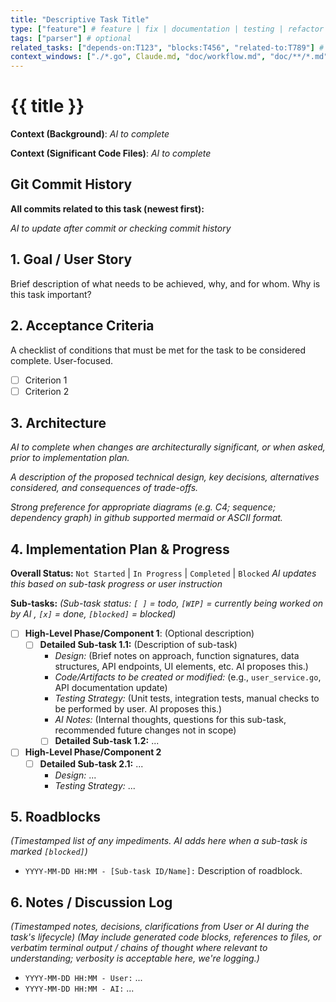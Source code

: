 ```yaml
---
title: "Descriptive Task Title"
type: ["feature"] # feature | fix | documentation | testing | refactor | chore
tags: ["parser"] # optional
related_tasks: ["depends-on:T123", "blocks:T456", "related-to:T789"] # Optional with relationship type
context_windows: ["./*.go", Claude.md, "doc/workflow.md", "doc/**/*.md"] # List of glob patterns useful to build the context window required for this task
---
```


# {{ title }}

**Context (Background)**:
*AI to complete*

**Context (Significant Code Files)**:
*AI to complete*

## Git Commit History

**All commits related to this task (newest first):**

<!-- Example format:
- `abc1234` - feat(component)[T000/1.1]: implement feature X for subtask 1.1
- `def5678` - fix(component)[T000/1.2]: fix bug Y in subtask 1.2
- `ghi9012` - docs(tasks)[T000]: add task documentation

For tasks without commits yet, use:
*No commits yet - task is in backlog*
-->

*AI to update after commit or checking commit history*

## 1. Goal / User Story

Brief description of what needs to be achieved, why, and for whom. Why is this task important?

## 2. Acceptance Criteria

A checklist of conditions that must be met for the task to be considered complete. User-focused.

- [ ] Criterion 1
- [ ] Criterion 2

## 3. Architecture

*AI to complete when changes are architecturally significant, or when asked, prior to implementation plan.*

*A description of the proposed technical design, key decisions, alternatives considered, and consequences of trade-offs.*

*Strong preference for appropriate diagrams (e.g. C4; sequence; dependency graph) in github supported mermaid or ASCII format.*

## 4. Implementation Plan & Progress

**Overall Status:** `Not Started` | `In Progress` | `Completed` | `Blocked`
*AI updates this based on sub-task progress or user instruction*

**Sub-tasks:**
*(Sub-task status: `[ ]` = todo, `[WIP]` = currently being worked on by AI , `[x]` = done, `[blocked]` = blocked)*

- [ ] **High-Level Phase/Component 1**: (Optional description)
  - [ ] **Detailed Sub-task 1.1:** (Description of sub-task)
    - *Design:* (Brief notes on approach, function signatures, data structures, API endpoints, UI elements, etc. AI proposes this.)
    - *Code/Artifacts to be created or modified:* (e.g., `user_service.go`, API documentation update)
    - *Testing Strategy:* (Unit tests, integration tests, manual checks to be performed by user. AI proposes this.)
    - *AI Notes:* (Internal thoughts, questions for this sub-task, recommended future changes not in scope)
    - [ ] **Detailed Sub-task 1.2:** ...
- [ ] **High-Level Phase/Component 2**
  - [ ] **Detailed Sub-task 2.1:** ...
    - *Design:* ...
    - *Testing Strategy:* ...

## 5. Roadblocks

*(Timestamped list of any impediments. AI adds here when a sub-task is marked `[blocked]`)*
- `YYYY-MM-DD HH:MM - [Sub-task ID/Name]:` Description of roadblock.

## 6. Notes / Discussion Log

*(Timestamped notes, decisions, clarifications from User or AI during the task's lifecycle)*
*(May include generated code blocks, references to files, or verbatim terminal output / chains of thought where relevant to understanding; verbosity is acceptable here, we're logging.)*

- `YYYY-MM-DD HH:MM - User:` ...
- `YYYY-MM-DD HH:MM - AI:` ...

